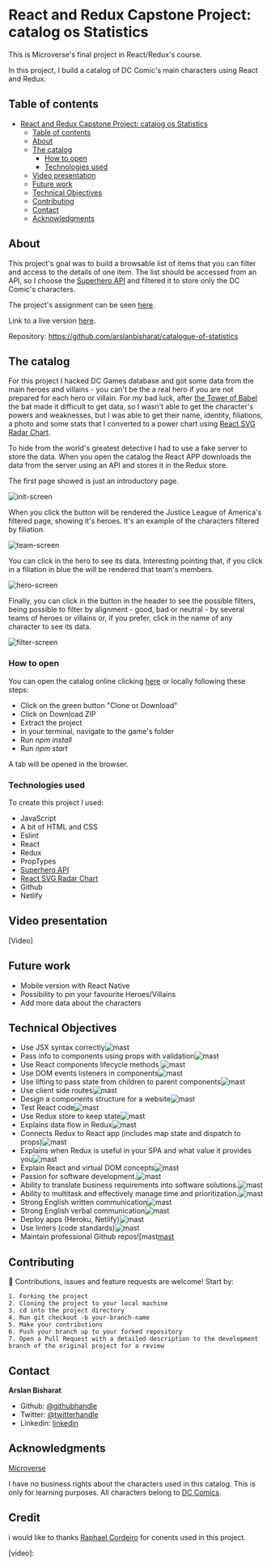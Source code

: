 # React and Redux Capstone Project: catalog os Statistics


This is Microverse's final project in React/Redux's course.

In this project, I build a catalog of DC Comic's main characters using React and Redux.


## Table of contents

- [React and Redux Capstone Project: catalog os Statistics](#react-and-redux-capstone-project-catalog-os-statistics)
  - [Table of contents](#table-of-contents)
  - [About](#about)
  - [The catalog](#the-catalog)
    - [How to open](#how-to-open)
    - [Technologies used](#technologies-used)
  - [Video presentation](#video-presentation)
  - [Future work](#future-work)
  - [Technical Objectives](#Technical-Objectives)
  - [Contributing](#Contributing)
  - [Contact](#contact)
  - [Acknowledgments](#acknowledgments)


## About

This project's goal was to build a browsable list of items that you can filter and access to the details of one item. The list should be accessed from an API, so I choose the [Superhero API][superhero-API] and filtered it to store only the DC Comic's characters.

The project's assignment can be seen [here][assignment].

Link to a live version [here][live-version].

Repository: https://github.com/arslanbisharat/catalogue-of-statistics


## The catalog

For this project I hacked DC Games database and got some data from the main heroes and villains - you can't be the a real hero if you are not prepared for each hero or villain. For my bad luck, after [the Tower of Babel][tower-of-babel] the bat made it difficult to get data, so I wasn't able to get the character's powers and weaknesses, but I was able to get their name, identity, filiations, a photo and some stats that I converted to a power chart using [React SVG Radar Chart][react-radar-chart].

To hide from the world's greatest detective I had to use a fake server to store the data. When you open the catalog the React APP downloads the data from the server using an API and stores it in the Redux store.

The first page showed is just an introductory page.

![init-screen][init-screen]

When you click the button will be rendered the Justice League of America's filtered page, showing it's heroes. It's an example of the characters filtered by filiation.

![team-screen][team-screen]

 You can click in the hero to see its data. Interesting pointing that, if you click in a filiation in blue the will be rendered that team's members.

![hero-screen][hero-screen]

Finally, you can click in the button in the header to see the possible filters, being possible to filter by alignment - good, bad or neutral - by several teams of heroes or villains or, if you prefer, click in the name of any character to see its data.

![filter-screen][filter-screen]


### How to open

You can open the catalog online clicking [here][live-version] or locally following these steps:

* Click on the green button "Clone or Download"
* Click on Download ZIP
* Extract the project
* In your terminal, navigate to the game's folder
* Run *npm install*
* Run *npm start*

A tab will be opened in the browser.


### Technologies used

To create this project I used:

* JavaScript
* A bit of HTML and CSS
* Eslint
* React
* Redux
* PropTypes
* [Superhero API][superhero-API]
* [React SVG Radar Chart][react-radar-chart]
* Github
* Netlify

## Video presentation

[Video]

## Future work

* Mobile version with React Native
* Possibility to pin your favourite Heroes/Villains
* Add more data about the characters

## Technical Objectives

- Use JSX syntax correctly![mast]
- Pass info to components using props with validation![mast][mast]
- Use React components lifecycle methods ![mast][mast]
- Use DOM events listeners in components![mast][mast]
- Use lifting to pass state from children to parent components![mast][mast]
- Use client side routes![mast][mast]
- Design a components structure for a website![mast][mast]
- Test React code![mast][mast]
- Use Redux store to keep state![mast][mast]
- Explains data flow in Redux![mast][mast]
- Connects Redux to React app (includes map state and dispatch to props)![mast][mast]
- Explains when Redux is useful in your SPA and what value it provides you![mast][mast]
- Explain React and virtual DOM concepts![mast][mast]
- Passion for software development.![mast][mast]
- Ability to translate business requirements into software solutions.![mast][mast]
- Ability to multitask and effectively manage time and prioritization.![mast][mast]
- Strong English written communication![mast][mast]
- Strong English verbal communication![mast][mast]
- Deploy apps (Heroku, Netlify)![mast][mast]
- Use linters (code standards)![mast][mast]
- Maintain professional Github repos![mast[mast]
## Contributing

:handshake: Contributions, issues and feature requests are welcome! 
Start by:

    1. Forking the project
    2. Cloning the project to your local machine
    3. cd into the project directory
    4. Run git checkout -b your-branch-name
    5. Make your contributions
    6. Push your branch up to your forked repository
    7. Open a Pull Request with a detailed description to the development branch of the original project for a review


## Contact

**Arslan Bisharat**

- Github: [@githubhandle](https://github.com/arslanbisharat)
- Twitter: [@twitterhandle](https://twitter.com/arslan_bisharat-2020bb156)
- Linkedin: [linkedin](https://www.linkedin.com/in/muhammad-arslan)

## Acknowledgments

[Microverse][mcvs]

I have no business rights about the characters used in this catalog. This is only for learning purposes. All characters belong to [DC Comics][dc-comics].

## Credit

i would like to thanks  [Raphael Cordeiro](https://github.com/phalado) for conents used in this project.


<!-- Links -->
[assignment]: https://www.notion.so/Catalogue-of-Statistics-72446e7fa33c403a9b6a0bc1de5c6cf5
[live-version]: https://comic-game.netlify.app/
[superhero-API]: https://www.superheroapi.com/
[tower-of-babel]: https://dc.fandom.com/wiki/JLA:_Tower_of_Babel
[react-radar-chart]: https://www.npmjs.com/package/react-svg-radar-chart
[dc-comics]: https://www.dccomics.com/
[mcvs]: https://www.microverse.org/

<!-- Images -->
[mast]: https://raw.githubusercontent.com/phalado/JS-Capstone/development/Images/masteryBadge.png
[init-screen]: https://github.com/arslanbisharat/catalogue-of-statistics/blob/working/src/content/init-screen.png
[team-screen]: https://github.com/arslanbisharat/catalogue-of-statistics/blob/working/src/content/team-screen.png
[filter-screen]: https://github.com/arslanbisharat/catalogue-of-statistics/blob/working/src/content/filter-screen.png
[hero-screen]: https://github.com/arslanbisharat/catalogue-of-statistics/blob/working/src/content/hero-screen.png

<!-- Video -->
[video]: 
